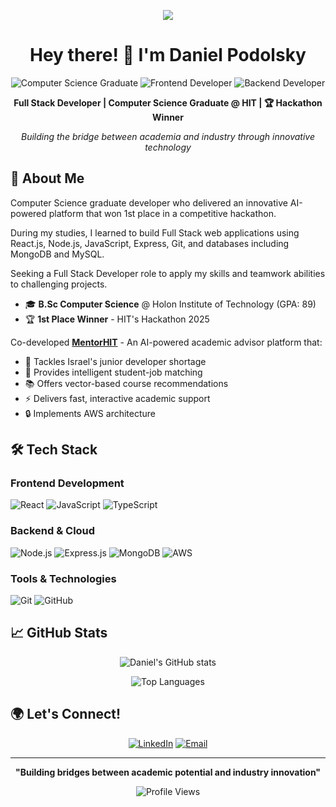 <p align="center"><img src="https://i.seadn.io/gae/_YIoKz_EmInCKgtGbJzUSpn8Liz7Mr4UIZN7aCJoCknVKkRDyWJIXe4koNnIMg84DEu4Y-32cNF5OWVnA1RuAZUotmyen_FZAe_O9Q?auto=format&dpr=1&w=3840"/></p>

<div align="center"><h1>Hey there! 👋 I'm Daniel Podolsky</h1></div>

<div align="center">
  
![Computer Science Graduate](https://img.shields.io/badge/Computer%20Science-Graduate-blue?style=for-the-badge)
![Frontend Developer](https://img.shields.io/badge/Frontend-Developer-orange?style=for-the-badge)
![Backend Developer](https://img.shields.io/badge/Backend-Developer-purple?style=for-the-badge)
  
  **Full Stack Developer | Computer Science Graduate @ HIT | 🏆 Hackathon Winner**
  
  *Building the bridge between academia and industry through innovative technology*

</div>

## 🚀 About Me

Computer Science graduate developer who delivered an innovative AI-powered platform that won 1st place in a competitive hackathon.

During my studies, I learned to build Full Stack web applications using React.js, Node.js, JavaScript, Express, Git, and databases including MongoDB and MySQL.

Seeking a Full Stack Developer role to apply my skills and teamwork abilities to challenging projects.

- 🎓 **B.Sc Computer Science** @ Holon Institute of Technology (GPA: 89)
- 🏆 **1st Place Winner** - HIT's Hackathon 2025

Co-developed **[MentorHIT](https://github.com/MentorHIT)** - An AI-powered academic advisor platform that:
- 🎯 Tackles Israel's junior developer shortage
- 🤖 Provides intelligent student-job matching
- 📚 Offers vector-based course recommendations
- ⚡ Delivers fast, interactive academic support
- 🔒 Implements AWS architecture

## 🛠️ Tech Stack

### Frontend Development
![React](https://img.shields.io/badge/React-61DAFB?style=flat-square&logo=react&logoColor=black)
![JavaScript](https://img.shields.io/badge/JavaScript-F7DF1E?style=flat-square&logo=javascript&logoColor=black)
![TypeScript](https://img.shields.io/badge/TypeScript-3178C6?style=flat-square&logo=typescript&logoColor=white)

### Backend & Cloud
![Node.js](https://img.shields.io/badge/Node.js-339933?style=flat-square&logo=node.js&logoColor=white)
![Express.js](https://img.shields.io/badge/Express.js-000000?style=flat-square&logo=express&logoColor=white)
![MongoDB](https://img.shields.io/badge/MongoDB-47A248?style=flat-square&logo=mongodb&logoColor=white)
![AWS](https://img.shields.io/badge/AWS-232F3E?style=flat-square&logo=amazon-aws&logoColor=white)

### Tools & Technologies
![Git](https://img.shields.io/badge/Git-F05032?style=flat-square&logo=git&logoColor=white)
![GitHub](https://img.shields.io/badge/GitHub-181717?style=flat-square&logo=github&logoColor=white)

## 📈 GitHub Stats

<div align="center">
  
  ![Daniel's GitHub stats](https://github-readme-stats.vercel.app/api?username=DanielPodolsky&show_icons=true&theme=tokyonight)
  
  ![Top Languages](https://github-readme-stats.vercel.app/api/top-langs/?username=DanielPodolsky&layout=compact&theme=tokyonight&&hide=jupyter%20notebook)

</div>

## 🌍 Let's Connect!

<div align="center">
  
  [![LinkedIn](https://img.shields.io/badge/LinkedIn-0077B5?style=for-the-badge&logo=linkedin&logoColor=white)](https://linkedin.com/in/daniel-podolsky-341901242)
  [![Email](https://img.shields.io/badge/Email-D14836?style=for-the-badge&logo=gmail&logoColor=white)](mailto:lambodol76@gmail.com)

</div>

---

<div align="center">
  
  **"Building bridges between academic potential and industry innovation"**
  
  ![Profile Views](https://komarev.com/ghpvc/?username=DanielPodolsky&color=blueviolet&style=flat-square)

</div>
